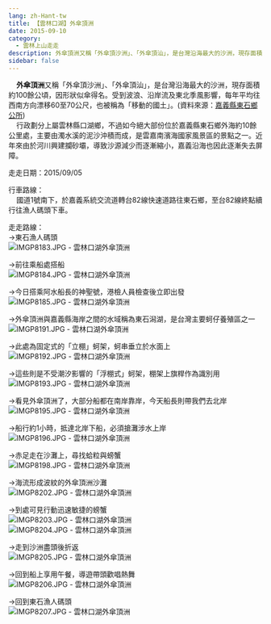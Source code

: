 ```yaml
---
lang: zh-Hant-tw
title: 【雲林口湖】外傘頂洲
date: 2015-09-10
category: 
  - 雲林上山走走
description: 外傘頂洲又稱「外傘頂沙洲」、「外傘頂汕」，是台灣沿海最大的沙洲，現存面積約100餘公頃，因形狀似傘得名。受到波浪、沿岸流及東北季風影響，每年平均往西南方向漂移60至70公尺，也被稱為「移動的國土」。(資料來源：[嘉義縣東石鄉公所](http://dongshih.cyhg.gov.tw/gallery/Details.aspx?Parser=16,8,44,,,,,31)) 行政劃分上屬雲林縣口湖鄉，不過如今絕大部份位於嘉義縣東石鄉外海約10餘公里處，主要由濁水溪的泥沙沖積而成，是雲嘉南濱海國家風景區的景點之一。近年來由於河川興建攔砂壩，導致沙源減少而逐漸縮小，嘉義沿海也因此逐漸失去屏障。
sidebar: false
---
```


    **外傘頂洲**又稱「外傘頂沙洲」、「外傘頂汕」，是台灣沿海最大的沙洲，現存面積約100餘公頃，因形狀似傘得名。受到波浪、沿岸流及東北季風影響，每年平均往西南方向漂移60至70公尺，也被稱為「移動的國土」。(資料來源：[嘉義縣東石鄉公所](http://dongshih.cyhg.gov.tw/gallery/Details.aspx?Parser=16,8,44,,,,,31))  
    行政劃分上屬雲林縣口湖鄉，不過如今絕大部份位於嘉義縣東石鄉外海約10餘公里處，主要由濁水溪的泥沙沖積而成，是雲嘉南濱海國家風景區的景點之一。近年來由於河川興建攔砂壩，導致沙源減少而逐漸縮小，嘉義沿海也因此逐漸失去屏障。

走走日期：2015/09/05

行車路線：  
    國道1號南下，於嘉義系統交流道轉台82線快速道路往東石鄉，至台82線終點續行往漁人碼頭下車。

走走路線：  
→東石漁人碼頭  
![IMGP8183.JPG - 雲林口湖外傘頂洲](https://1013399.github.io/image-2/67/1097437544_l.jpg)

→前往乘船處搭船  
![IMGP8184.JPG - 雲林口湖外傘頂洲](https://1013399.github.io/image-2/67/1097437547_l.jpg)

→今日搭乘阿水船長的神聖號，港檢人員檢查後立即出發  
![IMGP8185.JPG - 雲林口湖外傘頂洲](https://1013399.github.io/image-2/67/1097437453_l.jpg)

→外傘頂洲與嘉義縣海岸之間的水域稱為東石潟湖，是台灣主要蚵仔養殖區之一  
![IMGP8191.JPG - 雲林口湖外傘頂洲](https://1013399.github.io/image-2/67/1097436687_l.jpg)

→此處為固定式的「立棚」蚵架，蚵串垂立於水面上  
![IMGP8192.JPG - 雲林口湖外傘頂洲](https://1013399.github.io/image-2/67/1097436375_l.jpg)

→這些則是不受潮汐影響的「浮棚式」蚵架，棚架上旗桿作為識別用  
![IMGP8193.JPG - 雲林口湖外傘頂洲](https://1013399.github.io/image-2/67/1097435984_l.jpg)

→看見外傘頂洲了，大部分船都在南岸靠岸，今天船長則帶我們去北岸  
![IMGP8195.JPG - 雲林口湖外傘頂洲](https://1013399.github.io/image-2/67/1097435206_l.jpg)

→船行約1小時，抵達北岸下船，必須搶灘涉水上岸  
![IMGP8196.JPG - 雲林口湖外傘頂洲](https://1013399.github.io/image-2/67/1097435208_l.jpg)

→赤足走在沙灘上，尋找蛤粒與螃蟹  
![IMGP8198.JPG - 雲林口湖外傘頂洲](https://1013399.github.io/image-2/67/1097435209_l.jpg)

→海流形成波紋的外傘頂洲沙灘  
![IMGP8202.JPG - 雲林口湖外傘頂洲](https://1013399.github.io/image-2/67/1097436882_l.jpg)

→到處可見行動迅速敏捷的螃蟹  
![IMGP8203.JPG - 雲林口湖外傘頂洲](https://1013399.github.io/image-2/67/1097435122_l.jpg)  
![IMGP8204.JPG - 雲林口湖外傘頂洲](https://1013399.github.io/image-2/67/1097435012_l.jpg)

→走到沙洲盡頭後折返  
![IMGP8205.JPG - 雲林口湖外傘頂洲](https://1013399.github.io/image-2/67/1097434704_l.jpg)

→回到船上享用午餐，導遊帶頭歡唱熱舞  
![IMGP8206.JPG - 雲林口湖外傘頂洲](https://1013399.github.io/image-2/67/1097435613_l.jpg)

→回到東石漁人碼頭  
![IMGP8207.JPG - 雲林口湖外傘頂洲](https://1013399.github.io/image-2/67/1097436785_l.jpg)
